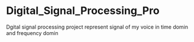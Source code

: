 # Digital_Signal_Processing_Pro
Dgital signal processing project represent signal of my voice in time domin and frequency domin 
